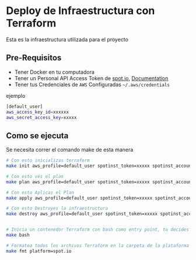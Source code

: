 # Deploy de Infraestructura con Terraform

Esta es la infraestructura utilizada para el proyecto

## Pre-Requisitos

- Tener Docker en tu computadora
- Tener un Personal API Access Token de [spot.io](https://spot.io/), [Documentation](https://registry.terraform.io/providers/spotinst/spotinst/latest/docs#credential-precedence)
- Tener tus Credenciales de `AWS` Configuradas `~/.aws/credentials`

ejemplo
```bash
[default_user]
aws_access_key_id=xxxxxx
aws_secret_access_key=xxxxx
```

## Como se ejecuta
Se necesita correr el comando make de esta manera
```bash
# Con esto inicializas terraform
make init aws_profile=default_user spotinst_token=xxxxx spotinst_account=xxxxx platform=spot.io

# Con esto ves el plan
make plan aws_profile=default_user spotinst_token=xxxxx spotinst_account=xxxxx platform=spot.io

# Con esto Aplicas el Plan
make apply aws_profile=default_user spotinst_token=xxxxx spotinst_account=xxxxx platform=spot.io

# Con esto Destruyes la infraestructura
make destroy aws_profile=default_user spotinst_token=xxxxx spotinst_account=xxxxx platform=spot.io


# Inicia un contenedor Terraform con bash como entry point, tu decides que hacer dentro
make bash

# Formatea todos los archivos Terraform en la carpeta de la plataforma
make fmt platform=spot.io
```
